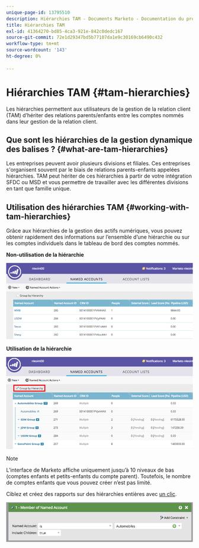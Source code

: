 ```yaml
---
unique-page-id: 13795510
description: Hiérarchies TAM - Documents Marketo - Documentation du produit
title: Hiérarchies TAM
exl-id: 41364270-bd85-4ca3-921e-842c0dedc167
source-git-commit: 72e1d29347bd5b77107da1e9c30169cb6490c432
workflow-type: tm+mt
source-wordcount: '143'
ht-degree: 0%

---
```


# Hiérarchies TAM {#tam-hierarchies}

Les hiérarchies permettent aux utilisateurs de la gestion de la relation client (TAM) d’hériter des relations parents/enfants entre les comptes nommés dans leur gestion de la relation client.

## Que sont les hiérarchies de la gestion dynamique des balises ? {#what-are-tam-hierarchies}

Les entreprises peuvent avoir plusieurs divisions et filiales. Ces entreprises s&#39;organisent souvent par le biais de relations parents-enfants appelées hiérarchies. TAM peut hériter de ces hiérarchies à partir de votre intégration SFDC ou MSD et vous permettre de travailler avec les différentes divisions en tant que famille unique.

## Utilisation des hiérarchies TAM {#working-with-tam-hierarchies}

Grâce aux hiérarchies de la gestion des actifs numériques, vous pouvez obtenir rapidement des informations sur l’ensemble d’une hiérarchie ou sur les comptes individuels dans le tableau de bord des comptes nommés.

**Non-utilisation de la hiérarchie**

![](assets/before.png)

**Utilisation de la hiérarchie**

![](assets/after.png)

>[!NOTE]
>
>L’interface de Marketo affiche uniquement jusqu’à 10 niveaux de bas (comptes enfants et petits-enfants du compte parent). Toutefois, le nombre de comptes enfants que vous pouvez créer n’est pas limité.

Ciblez et créez des rapports sur des hiérarchies entières avec [un clic](/help/marketo/product-docs/target-account-management/engage/account-filters.md#member-of-named-account).

![](assets/member.png)
